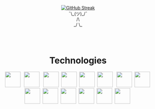 <div align="center">
  <a href="https://git.io/streak-stats"><img src="https://streak-stats.demolab.com?user=saddam-khan-dev&theme=highcontrast&hide_border=true" alt="GitHub Streak" /></a>
  <div>
    ¯\_(ツ)_/¯
  <div> /\</div>
<div> _/  \_ </div>
  </div>
</div><br><br><br>

<h1 align="center">Technologies</h1>

<p align="center">
  <img src="https://cdn.jsdelivr.net/gh/devicons/devicon/icons/javascript/javascript-original.svg" width="50" height="50" /> &nbsp;
  <img src="https://cdn.jsdelivr.net/gh/devicons/devicon/icons/c/c-original.svg"  width="50" height="50" /> &nbsp;
  <img src="https://cdn.jsdelivr.net/gh/devicons/devicon/icons/typescript/typescript-original.svg" width="50" height="50"  />&nbsp;
  <img src="https://cdn.jsdelivr.net/gh/devicons/devicon/icons/postgresql/postgresql-original.svg" width="50" height="50" />&nbsp;
  <img src="https://cdn.jsdelivr.net/gh/devicons/devicon/icons/mongodb/mongodb-original.svg" width="50" height="50" />&nbsp;
   <img src="https://cdn.jsdelivr.net/gh/devicons/devicon/icons/react/react-original-wordmark.svg" width="50" height="50"/> &nbsp;
  <img src="https://cdn.jsdelivr.net/gh/devicons/devicon/icons/nextjs/nextjs-original.svg" width="50" height="50" />&nbsp;       
  <img src="https://user-images.githubusercontent.com/25181517/183859966-a3462d8d-1bc7-4880-b353-e2cbed900ed6.png" width="50" height="50" />&nbsp;
  <img src="https://cdn.jsdelivr.net/gh/devicons/devicon/icons/gatsby/gatsby-plain-wordmark.svg" width="50" height="50" />&nbsp;
  <!-- <img src="https://cdn.jsdelivr.net/gh/devicons/devicon/icons/angularjs/angularjs-original.svg" width="50" height="50" />&nbsp; -->
  <img src="https://cdn.jsdelivr.net/gh/devicons/devicon/icons/bootstrap/bootstrap-original.svg"  width="50" height="50" />&nbsp;
  <img src="https://cdn.jsdelivr.net/gh/devicons/devicon/icons/css3/css3-plain-wordmark.svg" width="50" height="50" />&nbsp;
  <img src="https://cdn.jsdelivr.net/gh/devicons/devicon/icons/nodejs/nodejs-original.svg"  width="50" height="50" />&nbsp;
  <img src="https://cdn.jsdelivr.net/gh/devicons/devicon/icons/git/git-original.svg" width="50" height="50"/>&nbsp;
  <img src="https://cdn.jsdelivr.net/gh/devicons/devicon/icons/ubuntu/ubuntu-plain.svg" width="50" height="50" />&nbsp;
</p>
